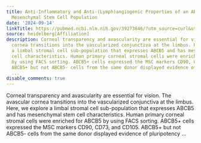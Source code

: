```yaml
---
title: Anti-Inflammatory and Anti-(Lymph)angiogenic Properties of an ABCB5+ Limbal
  Mesenchymal Stem Cell Population
date: '2024-09-14'
linkTitle: https://pubmed.ncbi.nlm.nih.gov/39273646/?utm_source=curl&utm_medium=rss&utm_campaign=pubmed-2&utm_content=1FakS-2QOkCT8HsMOQP1bCRQ4YzyumYOmxmF0moLsQ3dFB1E9V&fc=20220326224207&ff=20240915192147&v=2.18.0.post9+e462414
source: heidelberg[Affiliation]
description: Corneal transparency and avascularity are essential for vision. The avascular
  cornea transitions into the vascularized conjunctiva at the limbus. Here, we explore
  a limbal stromal cell sub-population that expresses ABCB5 and has mesenchymal stem
  cell characteristics. Human primary corneal stromal cells were enriched for ABCB5
  by using FACS sorting. ABCB5+ cells expressed the MSC markers CD90, CD73, and CD105.
  ABCB5+ but not ABCB5- cells from the same donor displayed evidence of pluripotency
  ...
disable_comments: true
---
```

Corneal transparency and avascularity are essential for vision. The avascular cornea transitions into the vascularized conjunctiva at the limbus. Here, we explore a limbal stromal cell sub-population that expresses ABCB5 and has mesenchymal stem cell characteristics. Human primary corneal stromal cells were enriched for ABCB5 by using FACS sorting. ABCB5+ cells expressed the MSC markers CD90, CD73, and CD105. ABCB5+ but not ABCB5- cells from the same donor displayed evidence of pluripotency ...